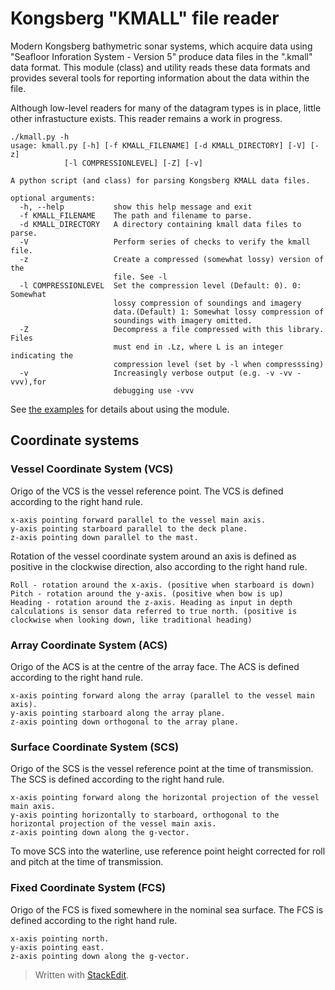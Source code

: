 ﻿# Kongsberg "KMALL" file reader

Modern Kongsberg bathymetric sonar systems, which acquire data using "Seafloor Inforation System - Version 5" produce data files in the ".kmall" data format. This module (class) and utility reads these data formats and provides several tools for reporting information about the data within the file.

Although low-level readers for many of the datagram types is in place, little other infrastucture exists. This reader remains a work in progress. 

    ./kmall.py -h
    usage: kmall.py [-h] [-f KMALL_FILENAME] [-d KMALL_DIRECTORY] [-V] [-z]
                [-l COMPRESSIONLEVEL] [-Z] [-v]

    A python script (and class) for parsing Kongsberg KMALL data files.

    optional arguments:
      -h, --help           show this help message and exit
      -f KMALL_FILENAME    The path and filename to parse.
      -d KMALL_DIRECTORY   A directory containing kmall data files to parse.
      -V                   Perform series of checks to verify the kmall file.
      -z                   Create a compressed (somewhat lossy) version of the
                           file. See -l
      -l COMPRESSIONLEVEL  Set the compression level (Default: 0). 0: Somewhat
                           lossy compression of soundings and imagery
                           data.(Default) 1: Somewhat lossy compression of
                           soundings with imagery omitted.
      -Z                   Decompress a file compressed with this library. Files
                           must end in .Lz, where L is an integer indicating the
                           compression level (set by -l when compresssing)
      -v                   Increasingly verbose output (e.g. -v -vv -vvv),for
                           debugging use -vvv    

See [the examples](KMALL_examples.rst) for details about using the module.

## Coordinate systems

### Vessel Coordinate System (VCS)

Origo of the VCS is the vessel reference point. The VCS is defined according to the right hand rule.

    x-axis pointing forward parallel to the vessel main axis.
    y-axis pointing starboard parallel to the deck plane.
    z-axis pointing down parallel to the mast.

Rotation of the vessel coordinate system around an axis is defined as positive in the clockwise direction, also according to the right hand rule.

    Roll - rotation around the x-axis. (positive when starboard is down)
    Pitch - rotation around the y-axis. (positive when bow is up)
    Heading - rotation around the z-axis. Heading as input in depth calculations is sensor data referred to true north. (positive is clockwise when looking down, like traditional heading)

### Array Coordinate System (ACS)

Origo of the ACS is at the centre of the array face. The ACS is defined according to the right hand rule.

    x-axis pointing forward along the array (parallel to the vessel main axis).
    y-axis pointing starboard along the array plane.
    z-axis pointing down orthogonal to the array plane.

### Surface Coordinate System (SCS)

Origo of the SCS is the vessel reference point at the time of transmission. The SCS is defined according to the right hand rule.

    x-axis pointing forward along the horizontal projection of the vessel main axis.
    y-axis pointing horizontally to starboard, orthogonal to the horizontal projection of the vessel main axis.
    z-axis pointing down along the g-vector.

To move SCS into the waterline, use reference point height corrected for roll and pitch at the time of transmission.

### Fixed Coordinate System (FCS)

Origo of the FCS is fixed somewhere in the nominal sea surface. The FCS is defined according to the right hand rule.

    x-axis pointing north.
    y-axis pointing east.
    z-axis pointing down along the g-vector.

> Written with [StackEdit](https://stackedit.io/).
